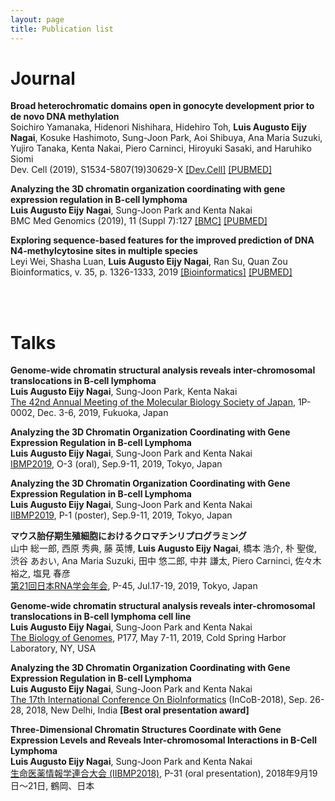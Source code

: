 ```yaml
---
layout: page
title: Publication list
---
```


# Journal

**Broad heterochromatic domains open in gonocyte development prior to de novo DNA methylation**  
Soichiro Yamanaka, Hidenori Nishihara, Hidehiro Toh, **Luis Augusto Eijy Nagai**, Kosuke Hashimoto, Sung-Joon Park, Aoi Shibuya, Ana Maria Suzuki, Yujiro Tanaka, Kenta Nakai, Piero Carninci, Hiroyuki Sasaki, and Haruhiko Siomi  
Dev. Cell (2019), S1534-5807(19)30629-X [[Dev.Cell]](https://www.cell.com/developmental-cell/fulltext/S1534-5807(19)30629-X) [[PUBMED]](https://www.ncbi.nlm.nih.gov/pubmed/31474564)  


**Analyzing the 3D chromatin organization coordinating with gene expression regulation in B-cell lymphoma**  
**Luis Augusto Eijy Nagai**, Sung-Joon Park and Kenta Nakai  
BMC Med Genomics (2019), 11 (Suppl 7):127 [[BMC]](https://bmcmedgenomics.biomedcentral.com/articles/10.1186/s12920-018-0437-8) [[PUBMED]](https://www.ncbi.nlm.nih.gov/pubmed/30894186)  


**Exploring sequence-based features for the improved prediction of DNA N4-methylcytosine sites in multiple species**  
Leyi Wei, Shasha Luan, **Luis Augusto Eijy Nagai**, Ran Su, Quan Zou  
Bioinformatics, v. 35, p. 1326-1333, 2019 [[Bioinformatics]](https://academic.oup.com/bioinformatics/article/35/8/1326/5102871) [[PUBMED]](https://pubmed.ncbi.nlm.nih.gov/30239627/)  

<br>
<br>

# Talks

**Genome-wide chromatin structural analysis reveals inter-chromosomal translocations in B-cell lymphoma**  
**Luis Augusto Eijy Nagai**, Sung-Joon Park, Kenta Nakai  
[The 42nd Annual Meeting of the Molecular Biology Society of Japan](https://www2.aeplan.co.jp/mbsj2019/), 1P-0002, Dec. 3-6, 2019, Fukuoka, Japan  

**Analyzing the 3D Chromatin Organization Coordinating with Gene Expression Regulation in B-cell Lymphoma**  
**Luis Augusto Eijy Nagai**, Sung-Joon Park and Kenta Nakai  
[IBMP2019](https://iibmp2019.tokyo/), O-3 (oral), Sep.9-11, 2019, Tokyo, Japan  

**Analyzing the 3D Chromatin Organization Coordinating with Gene Expression Regulation in B-cell Lymphoma**  
**Luis Augusto Eijy Nagai**, Sung-Joon Park and Kenta Nakai  
[IIBMP2019](https://iibmp2019.tokyo/), P-1 (poster), Sep.9-11, 2019, Tokyo, Japan  

**マウス胎仔期生殖細胞におけるクロマチンリプログラミング**  
山中 総一郎, 西原 秀典, 藤 英博, **Luis Augusto Eijy Nagai**, 橋本 浩介, 朴 聖俊, 渋谷 あおい, Ana Maria Suzuki, 田中 悠二郎, 中井 謙太, Piero Carninci, 佐々木 裕之, 塩見 春彦  
[第21回日本RNA学会年会](https://www.rnaj.org/rna2019), P-45, Jul.17-19, 2019, Tokyo, Japan  

**Genome-wide chromatin structural analysis reveals inter-chromosomal translocations in B-cell lymphoma cell line**  
**Luis Augusto Eijy Nagai**, Sung-Joon Park and Kenta Nakai  
[The Biology of Genomes](https://meetings.cshl.edu/meetings.aspx?meet=GENOME&year=19), P177, May 7-11, 2019, Cold Spring Harbor Laboratory, NY, USA  

**Analyzing the 3D Chromatin Organization Coordinating with Gene Expression Regulation in B-cell Lymphoma**  
**Luis Augusto Eijy Nagai**, Sung-Joon Park and Kenta Nakai  
[The 17th International Conference On BioInformatics](http://www.incob2018.org/) (InCoB-2018), Sep. 26-28, 2018, New Delhi, India **[Best oral presentation award]**  

**Three-Dimensional Chromatin Structures Coordinate with Gene Expression Levels and Reveals Inter-chromosomal Interactions in B-Cell Lymphoma**  
**Luis Augusto Eijy Nagai**, Sung-Joon Park and Kenta Nakai  
[生命医薬情報学連合大会 (IIBMP2018)](https://www.jsbi.org/iibmp2018/index.html), P-31 (oral presentation), 2018年9月19日～21日, 鶴岡、日本  

